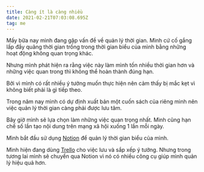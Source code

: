 ```yaml
---
title: Càng ít là càng nhiều
date: 2021-02-21T07:03:08.695Z
tag: me
---
```

Mấy bữa nay mình đang gặp vấn đề về quản lý thời gian. Mình cứ cố gắng lấp đầy quãng thời gian trống trong thời gian biểu của mình bằng những hoạt động không quan trọng khác.

Nhưng mình phát hiện ra rằng việc này làm mình tốn nhiều thời gian hơn và những việc quan trong thì không thể hoàn thành đúng hạn.

Bởi vì mình có rất nhiều ý tưởng muốn thực hiện nên cảm thấy bị mắc kẹt vì không biết phải là gì tiếp theo. 

Trong năm nay mình có dự định xuất bản một cuốn sách của riêng mình nên việc quản lý thời gian càng phải được lưu tâm. 

Bây giờ mình sẽ lựa chọn làm những việc quan trọng nhất. Mình cũng hạn chế số lần tạo nội dung trên mạng xã hội xuống 1 lần mỗi ngày. 

Mình bắt đầu sử dụng [Notion](https://www.notion.so/) để quản lý thời gian biểu của mình. 

Mình hiện đang dùng [Trello](https://trello.com/b/i0BAWAzu/produce-list) cho việc lưu và sắp xếp ý tưởng. Nhưng trong tương lai mình sẽ chuyển qua Notion vì nó có nhiều công cụ giúp mình quản lý hiệu quả hơn.